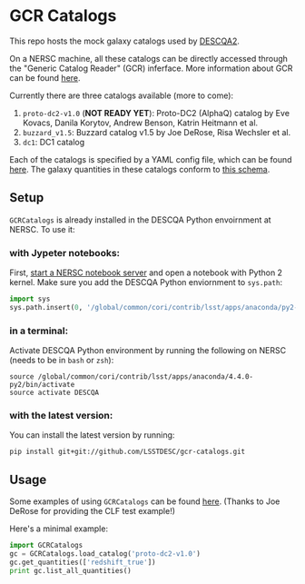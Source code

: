 # GCR Catalogs

This repo hosts the mock galaxy catalogs used by [DESCQA2](https://github.com/LSSTDESC/descqa).

On a NERSC machine, all these catalogs can be directly accessed through the "Generic Catalog Reader" (GCR) inferface.
More information about GCR can be found [here](https://github.com/yymao/generic-catalog-reader).

Currently there are three catalogs available (more to come):

1. `proto-dc2-v1.0` (**NOT READY YET**): Proto-DC2 (AlphaQ) catalog by Eve Kovacs, Danila Korytov, Andrew Benson, Katrin Heitmann et al. 
2. `buzzard_v1.5`: Buzzard catalog v1.5 by Joe DeRose, Risa Wechsler et al.
3. `dc1`: DC1 catalog

Each of the catalogs is specified by a YAML config file, which can be found [here](https://github.com/LSSTDESC/gcr-catalogs/tree/master/GCRCatalogs/catalog_configs). The galaxy quantities in these catalogs conform to [this schema](https://docs.google.com/document/d/1rUsImkBkjjw82Xa_-3a8VMV6K9aYJ8mXioaRhz0JoqI/edit).


## Setup

`GCRCatalogs` is already installed in the DESCQA Python envoirnment at NERSC. To use it:

### with Jypeter notebooks:

First, [start a NERSC notebook server](https://jupyter.nersc.gov) and open a notebook with Python 2 kernel. Make sure you add the DESCQA Python enviornment to `sys.path`:

```python
import sys
sys.path.insert(0, '/global/common/cori/contrib/lsst/apps/anaconda/py2-envs/DESCQA/lib/python2.7/site-packages')
```

### in a terminal:

Activate DESCQA Python environment by running the following on NERSC (needs to be in `bash` or `zsh`):

    source /global/common/cori/contrib/lsst/apps/anaconda/4.4.0-py2/bin/activate
    source activate DESCQA

### with the latest version:

You can install the latest version by running:

    pip install git+git://github.com/LSSTDESC/gcr-catalogs.git


## Usage

Some examples of using `GCRCatalogs` can be found [here](https://github.com/LSSTDESC/gcr-catalogs/tree/master/examples). (Thanks to Joe DeRose for providing the CLF test example!)

Here's a minimal example:

```python
import GCRCatalogs
gc = GCRCatalogs.load_catalog('proto-dc2-v1.0')
gc.get_quantities(['redshift_true'])
print gc.list_all_quantities()
```

